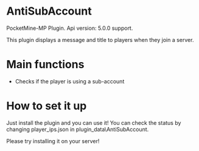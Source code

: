 # AntiSubAccount
PocketMine-MP Plugin.
Api version: 5.0.0 support.

This plugin displays a message and title to players when they join a server.

# Main functions
- Checks if the player is using a sub-account

# How to set it up
Just install the plugin and you can use it!
You can check the status by changing player_ips.json in plugin_data\AntiSubAccount.

Please try installing it on your server!

